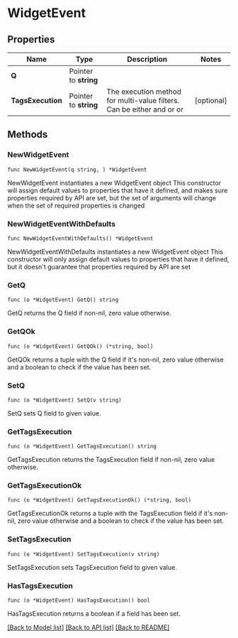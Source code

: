 # WidgetEvent

## Properties

Name | Type | Description | Notes
------------ | ------------- | ------------- | -------------
**Q** | Pointer to **string** |  | 
**TagsExecution** | Pointer to **string** | The execution method for multi-value filters. Can be either and or or | [optional] 

## Methods

### NewWidgetEvent

`func NewWidgetEvent(q string, ) *WidgetEvent`

NewWidgetEvent instantiates a new WidgetEvent object
This constructor will assign default values to properties that have it defined,
and makes sure properties required by API are set, but the set of arguments
will change when the set of required properties is changed

### NewWidgetEventWithDefaults

`func NewWidgetEventWithDefaults() *WidgetEvent`

NewWidgetEventWithDefaults instantiates a new WidgetEvent object
This constructor will only assign default values to properties that have it defined,
but it doesn't guarantee that properties required by API are set

### GetQ

`func (o *WidgetEvent) GetQ() string`

GetQ returns the Q field if non-nil, zero value otherwise.

### GetQOk

`func (o *WidgetEvent) GetQOk() (*string, bool)`

GetQOk returns a tuple with the Q field if it's non-nil, zero value otherwise
and a boolean to check if the value has been set.

### SetQ

`func (o *WidgetEvent) SetQ(v string)`

SetQ sets Q field to given value.


### GetTagsExecution

`func (o *WidgetEvent) GetTagsExecution() string`

GetTagsExecution returns the TagsExecution field if non-nil, zero value otherwise.

### GetTagsExecutionOk

`func (o *WidgetEvent) GetTagsExecutionOk() (*string, bool)`

GetTagsExecutionOk returns a tuple with the TagsExecution field if it's non-nil, zero value otherwise
and a boolean to check if the value has been set.

### SetTagsExecution

`func (o *WidgetEvent) SetTagsExecution(v string)`

SetTagsExecution sets TagsExecution field to given value.

### HasTagsExecution

`func (o *WidgetEvent) HasTagsExecution() bool`

HasTagsExecution returns a boolean if a field has been set.


[[Back to Model list]](../README.md#documentation-for-models) [[Back to API list]](../README.md#documentation-for-api-endpoints) [[Back to README]](../README.md)


